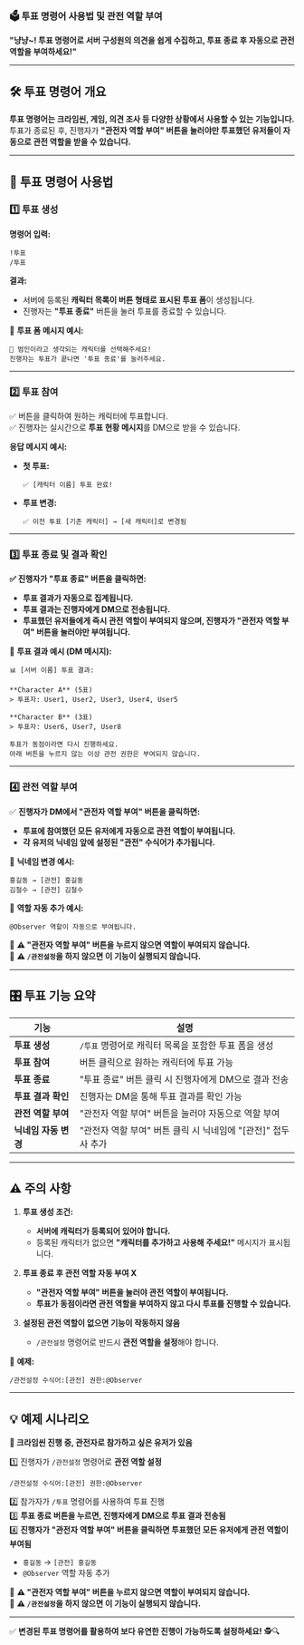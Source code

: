 ### 🗳️ **투표 명령어 사용법 및 관전 역할 부여**

**"냥냥~! 투표 명령어로 서버 구성원의 의견을 쉽게 수집하고, 투표 종료 후 자동으로 관전 역할을 부여하세요!"**

---

## 🛠️ **투표 명령어 개요**

**투표 명령어는 크라임씬, 게임, 의견 조사 등 다양한 상황에서 사용할 수 있는 기능입니다.**  
투표가 종료된 후, 진행자가 **"관전자 역할 부여" 버튼을 눌러야만 투표했던 유저들이 자동으로 관전 역할을 받을 수 있습니다.**

---

## 🎯 **투표 명령어 사용법**

### 1️⃣ **투표 생성**

**명령어 입력:**

```
!투표
/투표
```

**결과:**

-   서버에 등록된 **캐릭터 목록이 버튼 형태로 표시된 투표 폼**이 생성됩니다.
-   진행자는 **"투표 종료"** 버튼을 눌러 투표를 종료할 수 있습니다.

📌 **투표 폼 메시지 예시:**

```
🔎 범인이라고 생각되는 캐릭터를 선택해주세요!
진행자는 투표가 끝나면 '투표 종료'를 눌러주세요.
```

---

### 2️⃣ **투표 참여**

✅ 버튼을 클릭하여 원하는 캐릭터에 투표합니다.  
✅ 진행자는 실시간으로 **투표 현황 메시지**를 DM으로 받을 수 있습니다.

**응답 메시지 예시:**

-   **첫 투표:**
    ```
    ✅ [캐릭터 이름] 투표 완료!
    ```
-   **투표 변경:**
    ```
    ✅ 이전 투표 [기존 캐릭터] → [새 캐릭터]로 변경됨
    ```

---

### 3️⃣ **투표 종료 및 결과 확인**

**✅ 진행자가 "투표 종료" 버튼을 클릭하면:**

-   **투표 결과가 자동으로 집계됩니다.**
-   **투표 결과는 진행자에게 DM으로 전송됩니다.**
-   **투표했던 유저들에게 즉시 관전 역할이 부여되지 않으며, 진행자가 "관전자 역할 부여" 버튼을 눌러야만 부여됩니다.**

📌 **투표 결과 예시 (DM 메시지):**

```
📊 [서버 이름] 투표 결과:

**Character A** (5표)
> 투표자: User1, User2, User3, User4, User5

**Character B** (3표)
> 투표자: User6, User7, User8

투표가 동점이라면 다시 진행하세요.
아래 버튼을 누르지 않는 이상 관전 권한은 부여되지 않습니다.
```

---

### 4️⃣ **관전 역할 부여**

✅ **진행자가 DM에서 "관전자 역할 부여" 버튼을 클릭하면:**

-   **투표에 참여했던 모든 유저에게 자동으로 관전 역할이 부여됩니다.**
-   **각 유저의 닉네임 앞에 설정된 "관전" 수식어가 추가됩니다.**

📌 **닉네임 변경 예시:**

```
홍길동 → [관전] 홍길동
김철수 → [관전] 김철수
```

📌 **역할 자동 추가 예시:**

```
@Observer 역할이 자동으로 부여됩니다.
```

🚨 **⚠️ "관전자 역할 부여" 버튼을 누르지 않으면 역할이 부여되지 않습니다.**  
🚨 **⚠️ `/관전설정`을 하지 않으면 이 기능이 실행되지 않습니다.**

---

## 🎛️ **투표 기능 요약**

| 기능                 | 설명                                                          |
| -------------------- | ------------------------------------------------------------- |
| **투표 생성**        | `/투표` 명령어로 캐릭터 목록을 포함한 투표 폼을 생성          |
| **투표 참여**        | 버튼 클릭으로 원하는 캐릭터에 투표 가능                       |
| **투표 종료**        | "투표 종료" 버튼 클릭 시 진행자에게 DM으로 결과 전송          |
| **투표 결과 확인**   | 진행자는 DM을 통해 투표 결과를 확인 가능                      |
| **관전 역할 부여**   | "관전자 역할 부여" 버튼을 눌러야 자동으로 역할 부여           |
| **닉네임 자동 변경** | "관전자 역할 부여" 버튼 클릭 시 닉네임에 "[관전]" 접두사 추가 |

---

## ⚠️ **주의 사항**

1. **투표 생성 조건:**

    - **서버에 캐릭터가 등록되어 있어야 합니다.**
    - 등록된 캐릭터가 없으면 **"캐릭터를 추가하고 사용해 주세요!"** 메시지가 표시됩니다.

2. **투표 종료 후 관전 역할 자동 부여 X**

    - **"관전자 역할 부여" 버튼을 눌러야 관전 역할이 부여됩니다.**
    - **투표가 동점이라면 관전 역할을 부여하지 않고 다시 투표를 진행할 수 있습니다.**

3. **설정된 관전 역할이 없으면 기능이 작동하지 않음**
    - `/관전설정` 명령어로 반드시 **관전 역할을 설정**해야 합니다.

📌 **예제:**

```
/관전설정 수식어:[관전] 권한:@Observer
```

---

## 💡 **예제 시나리오**

**👥 크라임씬 진행 중, 관전자로 참가하고 싶은 유저가 있음**

1️⃣ 진행자가 `/관전설정` 명령어로 **관전 역할 설정**

```
/관전설정 수식어:[관전] 권한:@Observer
```

2️⃣ 참가자가 `/투표` 명령어를 사용하여 투표 진행  
3️⃣ **투표 종료 버튼을 누르면, 진행자에게 DM으로 투표 결과 전송됨**  
4️⃣ **진행자가 "관전자 역할 부여" 버튼을 클릭하면 투표했던 모든 유저에게 관전 역할이 부여됨**

-   `홍길동` → `[관전] 홍길동`
-   `@Observer` 역할 자동 추가

🚨 **⚠️ "관전자 역할 부여" 버튼을 누르지 않으면 역할이 부여되지 않습니다.**  
🚨 **⚠️ `/관전설정`을 하지 않으면 이 기능이 실행되지 않습니다.**

---

✅ **변경된 투표 명령어를 활용하여 보다 유연한 진행이 가능하도록 설정하세요!** 🕵️🔍
